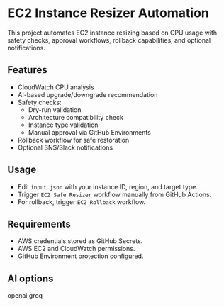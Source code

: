 # EC2 Instance Resizer Automation

This project automates EC2 instance resizing based on CPU usage with safety checks, approval workflows, rollback capabilities, and optional notifications.

## Features
- CloudWatch CPU analysis
- AI-based upgrade/downgrade recommendation
- Safety checks:
  - Dry-run validation
  - Architecture compatibility check
  - Instance type validation
  - Manual approval via GitHub Environments
- Rollback workflow for safe restoration
- Optional SNS/Slack notifications

## Usage
- Edit `input.json` with your instance ID, region, and target type.
- Trigger `EC2 Safe Resizer` workflow manually from GitHub Actions.
- For rollback, trigger `EC2 Rollback` workflow.

## Requirements
- AWS credentials stored as GitHub Secrets.
- AWS EC2 and CloudWatch permissions.
- GitHub Environment protection configured.


## AI options
openai
groq


